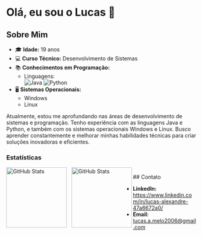 # Olá, eu sou o Lucas 👋

## Sobre Mim

- 🎓 **Idade:** 19 anos
- 💻 **Curso Técnico:** Desenvolvimento de Sistemas
- 📚 **Conhecimentos em Programação:** 
  - Linguagens:<br>
![Java](https://img.shields.io/badge/java-%23ED8B00.svg?style=for-the-badge&logo=openjdk&logoColor=white)
![Python](https://img.shields.io/badge/python-3670A0?style=for-the-badge&logo=python&logoColor=ffdd54)
- 🖥️ **Sistemas Operacionais:** 
  - Windows
  - Linux

Atualmente, estou me aprofundando nas áreas de desenvolvimento de sistemas e programação. Tenho experiência com as linguagens Java e Python, e também com os sistemas operacionais Windows e Linux. Busco aprender constantemente e melhorar minhas habilidades técnicas para criar soluções inovadoras e eficientes.

### Estatísticas
<p>
<img
align="left"
alt="GitHub Stats"
Height="160"
style="padding-right: 10px"
src="https://github-readme-stats.vercel.app/api?username=Lucas-Alexandre62&show_icons=true&theme=tokyonight&include_all_commits=true&locale=pt-br"
/>
</p>
<p>
<img
 align="left"
 alt="GitHub Stats"
 Height="160"
 style="padding-right 10px"
 src="https://github-readme-stats.vercel.app/api/top-langs/?username=Lucas-Alexandre62&theme=tokyonight&custom_title=Tecnologia&layout=compact"
 /> 
</p>


<br>
## Contato

- **LinkedIn:** https://www.linkedin.com/in/lucas-alexandre-47a6672a0/
- **Email:** lucas.a.melo2006@gmail.com
